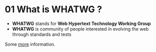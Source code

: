 # 01 What is WHATWG ?

- **WHATWG** stands for **Web Hypertext Technology Working Group**
- **WHATWG** is community of people interested in evolving the web through standards and tests

Some [more](https://whatwg.org/faq) information.
